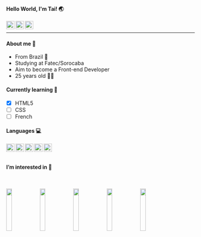 <h4>Hello World, I'm Tai! 🌏</h4>

<!--- Social media --->
<a target="_blank" href="https://www.linkedin.com/in/tainara-nogueira-bbb95b136/">
  <img align="left" alt="LinkdeIN" width="22px" src="https://www.partnersrl.com.br/assets/images/figures/logoin.png" />
</a>
<a target="_blank" href="mailto:thay.cnogueira@gmail.com">
  <img align="left" alt="Gmail" width="22px" src="https://icons.iconarchive.com/icons/martz90/circle/256/gmail-icon.png" />
</a>
<a target="_blank" href="https://www.facebook.com/tainara.nogueira.9">
  <img align="left" alt="Facebook" width="22px" src="https://upload.wikimedia.org/wikipedia/commons/1/1b/Facebook_icon.svg" />
</a>
<br><hr>

<h4>About me 🤟</h4>

<p>
<ul>
<li>From Brazil 💚</li>
<li>Studying at Fatec/Sorocaba</li>
<li>Aim to become a Front-end Developer</li>
<li>25 years old 👶🏻</li>
</ul>
</p>



<h4>Currently learning 📕</h4>

- [x] HTML5
- [ ] CSS
- [ ] French

<h4>Languages 💻<h4>


  <img align="left" alt="Html" width="22px" src="https://terminalroot.com.br/assets/img/html/html5.png"/>
  
  <img align="left" alt="CSS" width="22px" src="https://terminalroot.com.br/assets/img/css/css.png"/>

  <img align="left" alt="Java" width="22px" src="https://devkico.itexto.com.br/wp-content/uploads/2017/08/logotipo.png"/>
  
  <img align="left" alt="C" width="22px" src="https://beprogrammer.files.wordpress.com/2016/03/dev_c___by_capristo.png"/>

  <img align="left" alt="C#" width="22px" src="https://dannymcgee.gallerycdn.vsassets.io/extensions/dannymcgee/csharp-grammar-extended/1.1.1/1576121453694/Microsoft.VisualStudio.Services.Icons.Default"/>

<br>
<br>

<h4>I’m interested in 👀</h4>
<br>
  <p float="left">
  <img src="https://media.giphy.com/media/l1BgSbJuPVcLJClmo/giphy.gif" width="17%"/>
  <img src="https://media.giphy.com/media/L2lkyiSIYFq6f4gAqq/giphy.gif" width="17%"/> 
  <img src="https://media.giphy.com/media/y0NFayaBeiWEU/giphy.gif" width="17%"/>
  <img src="https://media.giphy.com/media/1zJExxElqvk2l8ott3/giphy.gif" width="17%" /> 
  <img src="https://media.giphy.com/media/3otPoo8NDLOmzvTJF6/giphy.gif" width="17%" /> 
</p>
<br>

  
